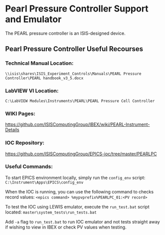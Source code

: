 # Pearl Pressure Controller Support and Emulator 

The PEARL pressure controller is an ISIS-designed device. 

## Pearl Pressure Controller Useful Recourses

### Technical Manual Location: 

`\\isis\shares\ISIS_Experiment_Controls\Manuals\PEARL Pressure Controller\PEARL handbook_v3_5.docx`

### LabVIEW VI Location: 

`C:\LabVIEW Modules\Instruments\PEARL\PEARL Pressure Cell Controller`

### WIKI Pages: 

https://github.com/ISISComputingGroup/IBEX/wiki/PEARL-Instrument-Details

### IOC Repository: 

https://github.com/ISISComputingGroup/EPICS-ioc/tree/master/PEARLPC


### Useful Commands:

To start EPICS environment locally, simply run the `config_env` script: 
`C:\Instrument\Apps\EPICS\config_env`

When the IOC is running, you can use the following command to checks record values:
`<epics command> %mypvprefix%PEARLPC_01:<PV record>`

To test the IOC using LEWIS emulator, execute the `run_test.bat` script located:
`master\system_tests\run_tests.bat`

Add `-a` flag to `run_test.bat` to run IOC emulator and not tests straight away if wishing to view in IBEX or check PV values when testing.
